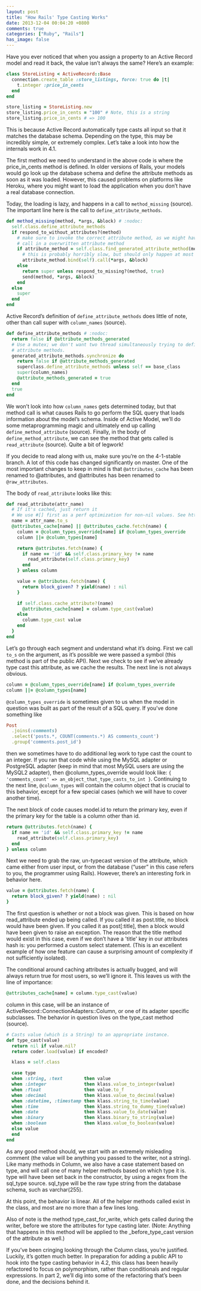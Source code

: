 ```yaml
---
layout: post
title: "How Rails' Type Casting Works"
date: 2013-12-04 00:04:20 +0800
comments: true
categories: ["Ruby", "Rails"]
has_image: false
---
```


Have you ever noticed that when you assign a property to an Active Record model and read it back, the value isn’t always the same? Here’s an example:

```ruby
class StoreListing < ActiveRecord::Base
  connection.create_table :store_listings, force: true do |t|
    t.integer :price_in_cents
  end
end

store_listing = StoreListing.new
store_listing.price_in_cents = "100" # Note, this is a string
store_listing.price_in_cents # => 100
```

This is because Active Record automatically type casts all input so that it matches the database schema. Depending on the type, this may be incredibly simple, or extremely complex. Let’s take a look into how the internals work in 4.1.

The first method we need to understand in the above code is where the price_in_cents method is defined. In older versions of Rails, your models would go look up the database schema and define the attribute methods as soon as it was loaded. However, this caused problems on platforms like Heroku, where you might want to load the application when you don’t have a real database connection.

Today, the loading is lazy, and happens in a call to `method_missing` (source). The important line here is the call to `define_attribute_methods`.

```ruby
def method_missing(method, *args, &block) # :nodoc:
  self.class.define_attribute_methods
  if respond_to_without_attributes?(method)
    # make sure to invoke the correct attribute method, as we might have gotten here via a `super`
    # call in a overwritten attribute method
    if attribute_method = self.class.find_generated_attribute_method(method)
      # this is probably horribly slow, but should only happen at most once for a given AR class
      attribute_method.bind(self).call(*args, &block)
    else
      return super unless respond_to_missing?(method, true)
      send(method, *args, &block)
    end
  else
    super
  end
end
```

Active Record’s definition of `define_attribute_methods` does little of note, other than call super with `column_names` (source).

```ruby
def define_attribute_methods # :nodoc:
  return false if @attribute_methods_generated
  # Use a mutex; we don't want two thread simultaneously trying to define
  # attribute methods.
  generated_attribute_methods.synchronize do
    return false if @attribute_methods_generated
    superclass.define_attribute_methods unless self == base_class
    super(column_names)
    @attribute_methods_generated = true
  end
  true
end
```

We won’t look into how `column_names` gets determined today, but that method call is what causes Rails to go perform the SQL query that loads information about the model’s schema. Inside of Active Model, we’ll do some metaprogramming magic and ultimately end up calling `define_method_attribute` (source). Finally, in the body of `define_method_attribute`, we can see the method that gets called is `read_attribute` (source). Quite a bit of legwork!

If you decide to read along with us, make sure you’re on the 4-1-stable branch. A lot of this code has changed significantly on master. One of the most important changes to keep in mind is that `@attributes_cache` has been renamed to @attributes, and @attributes has been renamed to `@raw_attributes`.

The body of `read_attribute` looks like this:

```ruby
def read_attribute(attr_name)
  # If it's cached, just return it
  # We use #[] first as a perf optimization for non-nil values. See https://gist.github.com/jonleighton/3552829.
  name = attr_name.to_s
  @attributes_cache[name] || @attributes_cache.fetch(name) {
    column = @column_types_override[name] if @column_types_override
    column ||= @column_types[name]

    return @attributes.fetch(name) {
      if name == 'id' && self.class.primary_key != name
        read_attribute(self.class.primary_key)
      end
    } unless column

    value = @attributes.fetch(name) {
      return block_given? ? yield(name) : nil
    }

    if self.class.cache_attribute?(name)
      @attributes_cache[name] = column.type_cast(value)
    else
      column.type_cast value
    end
  }
end
```

Let’s go through each segment and understand what it’s doing. First we call `to_s` on the argument, as it’s possible we were passed a symbol (this method is part of the public API). Next we check to see if we’ve already type cast this attribute, as we cache the results. The next line is not always obvious.

```ruby
column = @column_types_override[name] if @column_types_override
column ||= @column_types[name]
```

`@column_types_override` is sometimes given to us when the model in question was built as part of the result of a SQL query. If you’ve done something like

```ruby
Post
  .joins(:comments)
  .select('posts.*, COUNT(comments.*) AS comments_count')
  .group('comments.post_id')
```

then we sometimes have to do additional leg work to type cast the count to an integer. If you ran that code while using the MySQL adapter or PostgreSQL adapter (keep in mind that most MySQL users are using the MySQL2 adapter), then @column_types_override would look like: `{ 'comments_count' => an_object_that_type_casts_to_int }`. Continuing to the next line, `@column_types` will contain the column object that is crucial to this behavior, except for a few special cases (which we will have to cover another time).

The next block of code causes model.id to return the primary key, even if the primary key for the table is a column other than id.

```ruby
return @attributes.fetch(name) {
  if name == 'id' && self.class.primary_key != name
    read_attribute(self.class.primary_key)
  end
} unless column
```

Next we need to grab the raw, un-typecast version of the attribute, which came either from user input, or from the database (“user” in this case refers to you, the programmer using Rails). However, there’s an interesting fork in behavior here.

```ruby
value = @attributes.fetch(name) {
  return block_given? ? yield(name) : nil
}
```

The first question is whether or not a block was given. This is based on how read_attribute ended up being called. If you called it as post.title, no block would have been given. If you called it as post[:title], then a block would have been given to raise an exception. The reason that the title method would exist in this case, even if we don’t have a 'title' key in our attributes hash is: you performed a custom select statement. (This is an excellent example of how one feature can cause a surprising amount of complexity if not sufficiently isolated).

The conditional around caching attributes is actually bugged, and will always return true for most users, so we’ll ignore it. This leaves us with the line of importance:

```ruby
@attributes_cache[name] = column.type_cast(value)
```

column in this case, will be an instance of ActiveRecord::ConnectionAdapters::Column, or one of its adapter specific subclasses. The behavior in question lives on the type_cast method (source).

```ruby
# Casts value (which is a String) to an appropriate instance.
def type_cast(value)
  return nil if value.nil?
  return coder.load(value) if encoded?

  klass = self.class

  case type
  when :string, :text        then value
  when :integer              then klass.value_to_integer(value)
  when :float                then value.to_f
  when :decimal              then klass.value_to_decimal(value)
  when :datetime, :timestamp then klass.string_to_time(value)
  when :time                 then klass.string_to_dummy_time(value)
  when :date                 then klass.value_to_date(value)
  when :binary               then klass.binary_to_string(value)
  when :boolean              then klass.value_to_boolean(value)
  else value
  end
end
```

As any good method should, we start with an extremely misleading comment (the value will be anything you passed to the writer, not a string). Like many methods in Column, we also have a case statement based on type, and will call one of many helper methods based on which type it is. type will have been set back in the constructor, by using a regex from the sql_type source. sql_type will be the raw type string from the database schema, such as varchar(255).

At this point, the behavior is linear. All of the helper methods called exist in the class, and most are no more than a few lines long.

Also of note is the method type_cast_for_write, which gets called during the writer, before we store the attributes for type casting later. (Note: Anything that happens in this method will be applied to the _before_type_cast version of the attribute as well.)

If you’ve been cringing looking through the Column class, you’re justified. Luckily, it’s gotten much better. In preparation for adding a public API to hook into the type casting behavior in 4.2, this class has been heavily refactored to focus on polymorphism, rather than conditionals and regular expressions. In part 2, we’ll dig into some of the refactoring that’s been done, and the decisions behind it.
